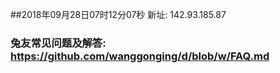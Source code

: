 ##2018年09月28日07时12分07秒 新址: 142.93.185.87
### 兔友常见问题及解答: https://github.com/wanggonging/d/blob/w/FAQ.md
